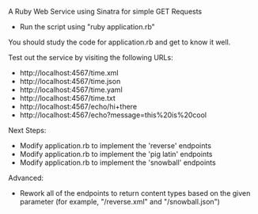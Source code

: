 
A Ruby Web Service using Sinatra for simple GET Requests

* Run the script using "ruby application.rb"

You should study the code for application.rb and get to know it well.


Test out the service by visiting the following URLs:

* http://localhost:4567/time.xml
* http://localhost:4567/time.json
* http://localhost:4567/time.yaml
* http://localhost:4567/time.txt
* http://localhost:4567/echo/hi+there
* http://localhost:4567/echo?message=this%20is%20cool

Next Steps:

* Modify application.rb to implement the 'reverse' endpoints
* Modify application.rb to implement the 'pig latin' endpoints
* Modify application.rb to implement the 'snowball' endpoints

Advanced:

* Rework all of the endpoints to return content types based on
  the given parameter (for example, "/reverse.xml" and "/snowball.json")
